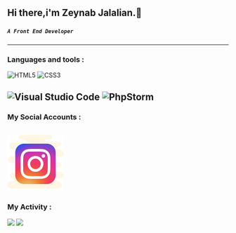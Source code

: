 ## Hi there,i'm Zeynab Jalalian.👋
##### ```A Front End Developer```
---
### Languages and tools :
 ![HTML5](https://img.shields.io/badge/html5-%23E34F26.svg?style=for-the-badge&logo=html5&logoColor=white)
 ![CSS3](https://img.shields.io/badge/css3-%231572B6.svg?style=for-the-badge&logo=css3&logoColor=white)

 ![Visual Studio Code](https://img.shields.io/badge/Visual%20Studio%20Code-0078d7.svg?style=for-the-badge&logo=visual-studio-code&logoColor=white)
 ![PhpStorm](https://img.shields.io/badge/phpstorm-143?style=for-the-badge&logo=phpstorm&logoColor=black&color=black&labelColor=darkorchid)
---
### My Social Accounts :
<a href="https;//instagram.com/frontend.end"><img src="https://github.com/Zeynab-jalalian/Zeynab-jalalian/blob/main/icons8-instagram-128.png"></a>
---
### My Activity :
<img src="https://github-readme-stats.vercel.app/api?username=zeynab-jalalian&show_icons=true&theme=highcontrast">
<img src="https://github-readme-stats.vercel.app/api/top-langs/?username=zeynab-jalalian&&langs_count_8">
<!--
**Zeynab-jalalian/Zeynab-jalalian** is a ✨ _special_ ✨ repository because its `README.md` (this file) appears on your GitHub profile.



